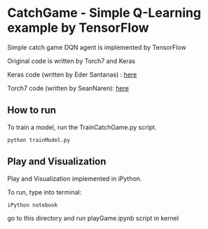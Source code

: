 # CatchGame - Simple Q-Learning example by TensorFlow

Simple catch game DQN agent is implemented by TensorFlow

Original code is written by Torch7 and Keras

Keras code (written by Eder Santanas) : [here](https://gist.github.com/EderSantana/c7222daa328f0e885093)

Torch7 code (written by SeanNaren): [here](https://github.com/SeanNaren/TorchQLearningExample)


## How to run

To train a model, run the TrainCatchGame.py script.
```
python trainModel.py
```


## Play and Visualization
Play and Visualization implemented in iPython.

To run, type into terminal:

```
iPython notebook
```

go to this directory and run playGame.ipynb script in kernel 
